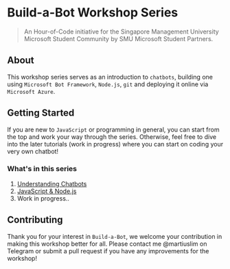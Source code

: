 # Build-a-Bot Workshop Series
> An Hour-of-Code initiative for the Singapore Management University Microsoft Student Community by SMU Microsoft Student Partners.

## About
This workshop series serves as an introduction to `chatbots`, building one using `Microsoft Bot Framework`, `Node.js`, `git` and deploying it online via `Microsoft Azure`.

## Getting Started
If you are new to `JavaScript` or programming in general, you can start from the top and work your way through the series. Otherwise, feel free to dive into the later tutorials (work in progress) where you can start on coding your very own chatbot!

### What's in this series
1. [Understanding Chatbots](../../tree/master/1-understanding-chatbots)
2. [JavaScript & Node.js](../../tree/master/2-javascript-and-node)
3. Work in progress..

## Contributing
Thank you for your interest in `Build-a-Bot`, we welcome your contribution in making this workshop better for all. Please contact me @martiuslim on Telegram or submit a pull request if you have any improvements for the workshop! 